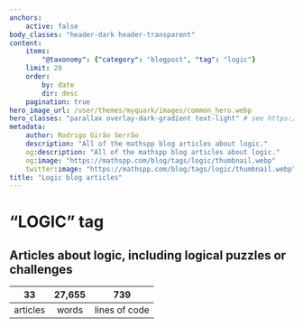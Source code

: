 ```yaml
---
anchors:
    active: false
body_classes: "header-dark header-transparent"
content:
    items:
        "@taxonomy": {"category": "blogpost", "tag": "logic"}
    limit: 20
    order:
        by: date
        dir: desc
    pagination: true
hero_image_url: /user/themes/myquark/images/common_hero.webp
hero_classes: "parallax overlay-dark-gradient text-light" # see https://demo.getgrav.org/blog-skeleton/blog/hero-classes
metadata:
    author: Rodrigo Girão Serrão
    description: "All of the mathspp blog articles about logic."
    og:description: "All of the mathspp blog articles about logic."
    og:image: "https://mathspp.com/blog/tags/logic/thumbnail.webp"
    twitter:image: "https://mathspp.com/blog/tags/logic/thumbnail.webp"
title: "Logic blog articles"
---
```


# “LOGIC” tag


## Articles about logic, including logical puzzles or challenges



<table class="stats-table">
    <thead>
        <tr>
            <th style="text-align: center;">33</th>
            <th style="text-align: center;">27,655</th>
            <th style="text-align: center;">739</th>
        </tr>
    </thead>
    <tbody>
        <tr>
            <td style="text-align: center;">articles</td>
            <td style="text-align: center;">words</td>
            <td style="text-align: center;">lines of code</td>
        </tr>
    </tbody>
</table>